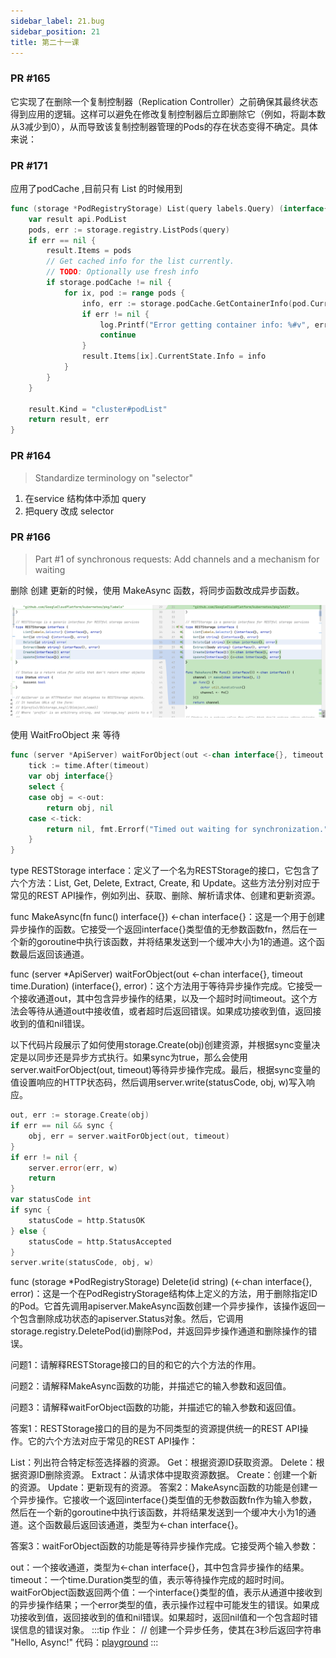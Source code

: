 ```yaml
---
sidebar_label: 21.bug
sidebar_position: 21
title: 第二十一课
---
```


### PR #165
它实现了在删除一个复制控制器（Replication Controller）之前确保其最终状态得到应用的逻辑。这样可以避免在修改复制控制器后立即删除它（例如，将副本数从3减少到0），从而导致该复制控制器管理的Pods的存在状态变得不确定。具体来说：

### PR #171
应用了podCache ,目前只有 List 的时候用到
```go
func (storage *PodRegistryStorage) List(query labels.Query) (interface{}, error) {
	var result api.PodList
	pods, err := storage.registry.ListPods(query)
	if err == nil {
		result.Items = pods
		// Get cached info for the list currently.
		// TODO: Optionally use fresh info
		if storage.podCache != nil {
			for ix, pod := range pods {
				info, err := storage.podCache.GetContainerInfo(pod.CurrentState.Host, pod.ID)
				if err != nil {
					log.Printf("Error getting container info: %#v", err)
					continue
				}
				result.Items[ix].CurrentState.Info = info
			}
		}
	}

	result.Kind = "cluster#podList"
	return result, err
}
```

### PR #164
> Standardize terminology on "selector"

1. 在service 结构体中添加 query
2. 把query 改成 selector

### PR #166
> Part #1 of synchronous requests: Add channels and a mechanism for waiting

删除 创建 更新的时候，使用 MakeAsync 函数，将同步函数改成异步函数。 


![](https://raw.githubusercontent.com/mouuii/picture/master/%E6%88%AA%E5%B1%8F2023-05-03%20%E4%B8%8B%E5%8D%881.50.09.png)

使用 WaitFroObject 来 等待

```go
func (server *ApiServer) waitForObject(out <-chan interface{}, timeout time.Duration) (interface{}, error) {
	tick := time.After(timeout)
	var obj interface{}
	select {
	case obj = <-out:
		return obj, nil
	case <-tick:
		return nil, fmt.Errorf("Timed out waiting for synchronization.")
	}
}
```

type RESTStorage interface：定义了一个名为RESTStorage的接口，它包含了六个方法：List, Get, Delete, Extract, Create, 和 Update。这些方法分别对应于常见的REST API操作，例如列出、获取、删除、解析请求体、创建和更新资源。

func MakeAsync(fn func() interface{}) <-chan interface{}：这是一个用于创建异步操作的函数。它接受一个返回interface{}类型值的无参数函数fn，然后在一个新的goroutine中执行该函数，并将结果发送到一个缓冲大小为1的通道。这个函数最后返回该通道。

func (server *ApiServer) waitForObject(out <-chan interface{}, timeout time.Duration) (interface{}, error)：这个方法用于等待异步操作完成。它接受一个接收通道out，其中包含异步操作的结果，以及一个超时时间timeout。这个方法会等待从通道out中接收值，或者超时后返回错误。如果成功接收到值，返回接收到的值和nil错误。

以下代码片段展示了如何使用storage.Create(obj)创建资源，并根据sync变量决定是以同步还是异步方式执行。如果sync为true，那么会使用server.waitForObject(out, timeout)等待异步操作完成。最后，根据sync变量的值设置响应的HTTP状态码，然后调用server.write(statusCode, obj, w)写入响应。

```go
out, err := storage.Create(obj)
if err == nil && sync {
	obj, err = server.waitForObject(out, timeout)
}
if err != nil {
	server.error(err, w)
	return
}
var statusCode int
if sync {
	statusCode = http.StatusOK
} else {
	statusCode = http.StatusAccepted
}
server.write(statusCode, obj, w)

```

func (storage *PodRegistryStorage) Delete(id string) (<-chan interface{}, error)：这是一个在PodRegistryStorage结构体上定义的方法，用于删除指定ID的Pod。它首先调用apiserver.MakeAsync函数创建一个异步操作，该操作返回一个包含删除成功状态的apiserver.Status对象。然后，它调用storage.registry.DeletePod(id)删除Pod，并返回异步操作通道和删除操作的错误。


问题1：请解释RESTStorage接口的目的和它的六个方法的作用。

问题2：请解释MakeAsync函数的功能，并描述它的输入参数和返回值。

问题3：请解释waitForObject函数的功能，并描述它的输入参数和返回值。

答案1：RESTStorage接口的目的是为不同类型的资源提供统一的REST API操作。它的六个方法对应于常见的REST API操作：

List：列出符合特定标签选择器的资源。
Get：根据资源ID获取资源。
Delete：根据资源ID删除资源。
Extract：从请求体中提取资源数据。
Create：创建一个新的资源。
Update：更新现有的资源。
答案2：MakeAsync函数的功能是创建一个异步操作。它接收一个返回interface{}类型值的无参数函数fn作为输入参数，然后在一个新的goroutine中执行该函数，并将结果发送到一个缓冲大小为1的通道。这个函数最后返回该通道，类型为<-chan interface{}。

答案3：waitForObject函数的功能是等待异步操作完成。它接受两个输入参数：

out：一个接收通道，类型为<-chan interface{}，其中包含异步操作的结果。
timeout：一个time.Duration类型的值，表示等待操作完成的超时时间。
waitForObject函数返回两个值：一个interface{}类型的值，表示从通道中接收到的异步操作结果；一个error类型的值，表示操作过程中可能发生的错误。如果成功接收到值，返回接收到的值和nil错误。如果超时，返回nil值和一个包含超时错误信息的错误对象。
:::tip
作业： // 创建一个异步任务，使其在3秒后返回字符串 "Hello, Async!"
代码：[playground](https://go.dev/play/p/WzQ3N3kRgJR)
:::
